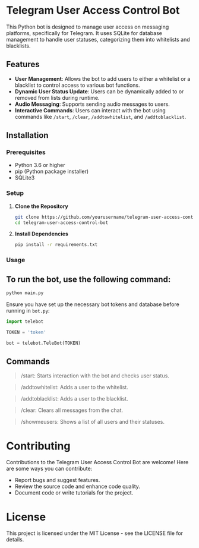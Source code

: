 # Telegram User Access Control Bot

This Python bot is designed to manage user access on messaging platforms, specifically for Telegram. It uses SQLite for database management to handle user statuses, categorizing them into whitelists and blacklists.

## Features

- **User Management**: Allows the bot to add users to either a whitelist or a blacklist to control access to various bot functions.
- **Dynamic User Status Update**: Users can be dynamically added to or removed from lists during runtime.
- **Audio Messaging**: Supports sending audio messages to users.
- **Interactive Commands**: Users can interact with the bot using commands like `/start`, `/clear`, `/addtowhitelist`, and `/addtoblacklist`.

## Installation

### Prerequisites

- Python 3.6 or higher
- pip (Python package installer)
- SQLite3

### Setup

1. **Clone the Repository**

   ```bash
   git clone https://github.com/yourusername/telegram-user-access-control-bot.git
   cd telegram-user-access-control-bot
    ```
2. **Install Dependencies**
   ```bash
   pip install -r requirements.txt
    ```

### Usage
## To run the bot, use the following command:

```bash
python main.py
```
Ensure you have set up the necessary bot tokens and database before running in `bot.py`:

```python
import telebot

TOKEN = 'token'

bot = telebot.TeleBot(TOKEN)
```

## Commands

>/start: Starts interaction with the bot and checks user status.

>/addtowhitelist: Adds a user to the whitelist.

>/addtoblacklist: Adds a user to the blacklist.

>/clear: Clears all messages from the chat.

>/showmeusers: Shows a list of all users and their statuses.

# Contributing

Contributions to the Telegram User Access Control Bot are welcome! Here are some ways you can contribute:

+ Report bugs and suggest features.
+ Review the source code and enhance code quality.
+ Document code or write tutorials for the project.

# License
This project is licensed under the MIT License - see the LICENSE file for details.
